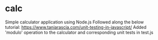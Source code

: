 # calc
Simple calculator application using Node.js
Followed along the below tutorial:
https://www.taniarascia.com/unit-testing-in-javascript/
Added 'modulo' operation to the calculator and corresponding unit tests in test.js
